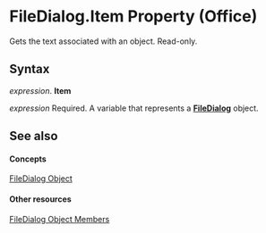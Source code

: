 
# FileDialog.Item Property (Office)

Gets the text associated with an object. Read-only.


## Syntax

 _expression_. **Item**

 _expression_ Required. A variable that represents a **[FileDialog](71a030f2-3b02-21e1-c156-0514ff5eddb7.md)** object.


## See also


#### Concepts


[FileDialog Object](71a030f2-3b02-21e1-c156-0514ff5eddb7.md)
#### Other resources


[FileDialog Object Members](b6b7e87e-9420-0649-2feb-6d8f36bb53bc.md)
